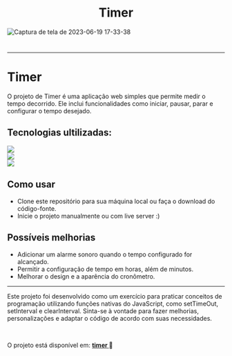 


<h1 align="center">Timer</h1>

![Captura de tela de 2023-06-19 17-33-38](https://github.com/eduardonunespp/project-cronometro/assets/100363170/c9512428-376f-4bc0-bae4-ce5f4a225b06)

<h1></h1>

<hr>

<div>
 
 <h1> Timer </h1>
 
  O projeto de Timer é uma aplicação web simples que permite medir o tempo decorrido. Ele inclui funcionalidades como iniciar, pausar, parar e configurar o tempo desejado.
 
 <h2>Tecnologias ultilizadas:</h2>
 
 <div>
    <img src=https://img.shields.io/badge/HTML5-E34F26?style=for-the-badge&logo=html5&logoColor=white>
 </div>
  <div>
    <img src="https://img.shields.io/badge/CSS3-1572B6?style=for-the-badge&logo=css3&logoColor=white">
 </div>
  <div>
   <img style="block" src="https://img.shields.io/badge/JavaScript-F7DF1E?style=for-the-badge&logo=javascript&logoColor=black">
 </div>
 
 <h2>Como usar</h2>
  
 - Clone este repositório para sua máquina local ou faça o download do código-fonte.
 - Inicie o projeto manualmente ou com live server :)
 
 <h2>Possíveis melhorias</h2>
  
 - Adicionar um alarme sonoro quando o tempo configurado for alcançado.
 - Permitir a configuração de tempo em horas, além de minutos.
 - Melhorar o design e a aparência do cronômetro.

 <hr>
 
  Este projeto foi desenvolvido como um exercício para praticar conceitos de programação utilizando funções nativas do JavaScript, como setTimeOut, setInterval e clearInterval. Sinta-se à vontade para fazer melhorias, personalizações e adaptar o código de acordo com suas necessidades.

 <br>
 
 O projeto está disponível em:  <strong> <a href="https://eduardonunespp.github.io/project-cronometro/"> timer </a></strong> 
🚀
 
</div>

